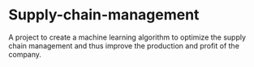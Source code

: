 # Supply-chain-management
A project to create a machine learning algorithm to optimize the supply chain management and thus improve the production and profit of the company.
